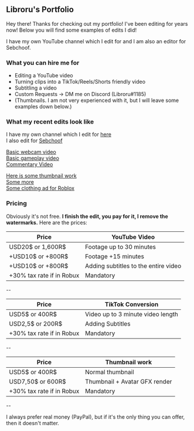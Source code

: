 ## Libroru's Portfolio

Hey there! Thanks for checking out my portfolio! I've been editing for years now! Below you will find some examples of edits I did!

I have my own YouTube channel which I edit for and I am also an editor for Sebchoof.

### What you can hire me for

- Editing a YouTube video
- Turning clips into a TikTok/Reels/Shorts friendly video
- Subtitling a video
- Custom Requests -> DM me on Discord (Libroru#1185)
- (Thumbnails. I am not very experienced with it, but I will leave some examples down below.)

### What my recent edits look like

I have my own channel which I edit for [here](https://www.youtube.com/channel/UCpNA4-mfV_bhbcjHBPluRpQ)  
I also edit for [Sebchoof](https://www.youtube.com/user/sebchooo)  

[Basic webcam video](https://www.youtube.com/watch?v=daRmgGOwz0Y)  
[Basic gameplay video](https://www.youtube.com/watch?v=jr1YDPolI24)  
[Commentary Video](youtube.com/watch?v=rvv8M5joO_sg)  

[Here is some thumbnail work](https://media.discordapp.net/attachments/264055287479140352/877169203260588082/thumb.png?width=984&height=554)  
[Some more](https://i9.ytimg.com/vi/XLVKH2uj0vo/maxresdefault.jpg?time=1641545700000&sqp=COT_344G&rs=AOn4CLC_osCyhy8LDEiQ-4dAClXkYTscVA)  
[Some clothing ad for Roblox](https://media.discordapp.net/attachments/264055287479140352/610057679477538816/lrectangleadoutifts.png)  

### Pricing

Obviously it's not free.
**I finish the edit, you pay for it, I remove the watermarks.**
Here are the prices:

|Price| YouTube Video |
|-----| ----------- |
|USD20$ or 1,600R$| Footage up to 30 minutes |
|+USD10$ or +800R$ | Footage +15 minutes |
|+USD10$ or +800R$ | Adding subtitles to the entire video |
|+30% tax rate if in Robux| Mandatory |  

--

|Price| TikTok Conversion |
|-----| ----------- |
|USD5$ or 400R$| Video up to 3 minute video length |
|USD2,5$ or 200R$| Adding Subtitles |
|+30% tax rate if in Robux| Mandatory |  

--

|Price| Thumbnail work |
|-----| ----------- |
|USD5$ or 400R$| Normal thumbnail |
|USD7,50$ or 600R$| Thumbnail + Avatar GFX render |
|+30% tax rate if in Robux| Mandatory |  

--

I always prefer real money (PayPal), but if it's the only thing you can offer, then it doesn't matter.
